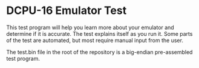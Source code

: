 DCPU-16 Emulator Test
=====================

This test program will help you learn more about your emulator and determine if it is accurate.  The test explains itself as you run it.  Some parts of the test are automated, but most require manual input from the user.

The test.bin file in the root of the repository is a big-endian pre-assembled test program.